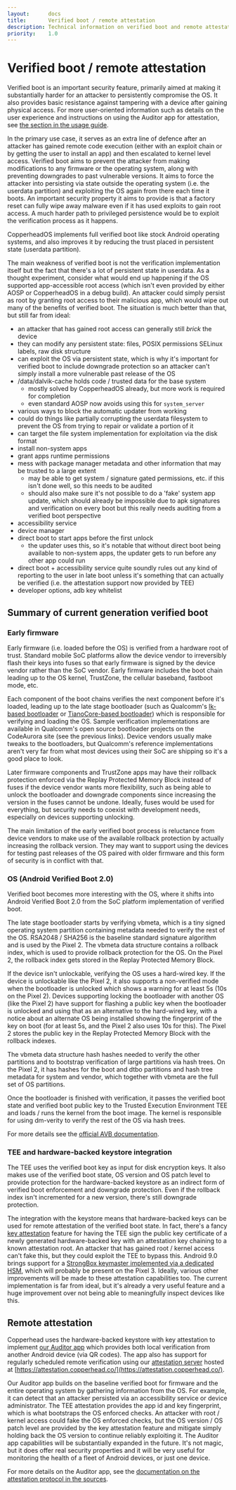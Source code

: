 ```yaml
---
layout:      docs
title:       Verified boot / remote attestation
description: Technical information on verified boot and remote attestation
priority:    1.0
---
```


# Verified boot / remote attestation

Verified boot is an important security feature, primarily aimed at making it substantially harder
for an attacker to persistently compromise the OS. It also provides basic resistance against
tampering with a device after gaining physical access. For more user-oriented information such as
details on the user experience and instructions on using the Auditor app for attestation, see [the
section in the usage guide](/android/docs/usage_guide#verified-boot).

In the primary use case, it serves as an extra line of defence after an attacker has gained remote
code execution (either with an exploit chain or by getting the user to install an app) and then
escalated to kernel level access. Verified boot aims to prevent the attacker from making
modifications to any firmware or the operating system, along with preventing downgrades to past
vulnerable versions. It aims to force the attacker into persisting via state outside the operating
system (i.e. the userdata partition) and exploiting the OS again from there each time it boots. An
important security property it aims to provide is that a factory reset can fully wipe away malware
even if it has used exploits to gain root access. A much harder path to privileged persistence
would be to exploit the verification process as it happens.

CopperheadOS implements full verified boot like stock Android operating systems, and also improves
it by reducing the trust placed in persistent state (userdata partition).

The main weakness of verified boot is not the verification implementation itself but the fact that
there's a lot of persistent state in userdata. As a thought experiment, consider what would end
up happening if the OS supported app-accessible root access (which isn't even provided by either
AOSP or CopperheadOS in a debug build). An attacker could simply persist as root by granting root
access to their malicious app, which would wipe out many of the benefits of verified boot. The
situation is much better than that, but still far from ideal:

- an attacker that has gained root access can generally still *brick* the device
- they can modify any persistent state: files, POSIX permissions SELinux labels, raw disk structure
- can exploit the OS via persistent state, which is why it's important for verified boot to
  include downgrade protection so an attacker can't simply install a more vulnerable past release
  of the OS
- /data/dalvik-cache holds code / trusted data for the base system
    - mostly solved by CopperheadOS already, but more work is required for completion
    - even standard AOSP now avoids using this for `system_server`
- various ways to block the automatic updater from working
- could do things like partially corrupting the userdata filesystem to prevent the OS from trying
  to repair or validate a portion of it
- can target the file system implementation for exploitation via the disk format
- install non-system apps
- grant apps runtime permissions
- mess with package manager metadata and other information that may be trusted to a large extent
    - may be able to get system / signature gated permissions, etc. if this isn't done well, so
      this needs to be audited
    - should also make sure it's not possible to do a 'fake' system app update, which should
      already be impossible due to apk signatures and verification on every boot but this really
      needs auditing from a verified boot perspective
- accessibility service
- device manager
- direct boot to start apps before the first unlock
    - the updater uses this, so it's notable that without direct boot being available to
      non-system apps, the updater gets to run before any other app could run
- direct boot + accessibility service quite soundly rules out any kind of reporting to the user in
  late boot unless it's something that can actually be verified (i.e. the attestation support now
  provided by TEE)
- developer options, adb key whitelist

## Summary of current generation verified boot

### Early firmware

Early firmware (i.e. loaded before the OS) is verified from a hardware root of trust. Standard
mobile SoC platforms allow the device vendor to irreversibly flash their keys into fuses so that
early firmware is signed by the device vendor rather than the SoC vendor. Early firmware includes
the boot chain leading up to the OS kernel, TrustZone, the cellular baseband, fastboot mode, etc.

Each component of the boot chains verifies the next component before it's loaded, leading up to
the late stage bootloader (such as Qualcomm's [lk-based
bootloader](https://source.codeaurora.org/quic/la/kernel/lk/) or [TianoCore-based
bootloader](https://source.codeaurora.org/quic/la/abl/tianocore/edk2/)) which is responsible for
verifying and loading the OS. Sample verification implementations are available in Qualcomm's open
source bootloader projects on the CodeAurora site (see the previous links). Device vendors usually
make tweaks to the bootloaders, but Qualcomm's reference implementations aren't very far from what
most devices using their SoC are shipping so it's a good place to look.

Later firmware components and TrustZone apps may have their rollback protection enforced via the
Replay Protected Memory Block instead of fuses if the device vendor wants more flexibility, such
as being able to unlock the bootloader and downgrade components since increasing the version in
the fuses cannot be undone. Ideally, fuses would be used for everything, but security needs to
coexist with development needs, especially on devices supporting unlocking.

The main limitation of the early verified boot process is reluctance from device vendors to make
use of the available rollback protection by actually increasing the rollback version. They may
want to support using the devices for testing past releases of the OS paired with older firmware
and this form of security is in conflict with that.

### OS (Android Verified Boot 2.0)

Verified boot becomes more interesting with the OS, where it shifts into Android Verified Boot 2.0
from the SoC platform implementation of verified boot.

The late stage bootloader starts by verifying vbmeta, which is a tiny signed operating system
partition containing metadata needed to verify the rest of the OS. RSA2048 / SHA256 is the
baseline standard signature algorithm and is used by the Pixel 2. The vbmeta data structure
contains a rollback index, which is used to provide rollback protection for the OS. On the Pixel
2, the rollback index gets stored in the Replay Protected Memory Block.

If the device isn't unlockable, verifying the OS uses a hard-wired key. If the device is
unlockable like the Pixel 2, it also supports a non-verified mode when the bootloader is unlocked
which shows a warning for at least 5s (10s on the Pixel 2). Devices supporting locking the
bootloader with another OS (like the Pixel 2) have support for flashing a public key when the
bootloader is unlocked and using that as an alternative to the hard-wired key, with a notice about
an alternate OS being installed showing the fingerprint of the key on boot (for at least 5s, and
the Pixel 2 also uses 10s for this). The Pixel 2 stores the public key in the Replay Protected
Memory Block with the rollback indexes.

The vbmeta data structure hash hashes needed to verify the other partitions and to bootstrap
verification of large partitions via hash trees. On the Pixel 2, it has hashes for the boot and
dtbo partitions and hash tree metadata for system and vendor, which together with vbmeta are the
full set of OS partitions.

Once the bootloader is finished with verification, it passes the verified boot state and verified
boot public key to the Trusted Execution Environment TEE and loads / runs the kernel from the boot
image. The kernel is responsible for using dm-verity to verify the rest of the OS via hash trees.

For more details see the [official AVB
documentation](https://android.googlesource.com/platform/external/avb/+/master/README.md).

### TEE and hardware-backed keystore integration

The TEE uses the verified boot key as input for disk encryption keys. It also makes use of the
verified boot state, OS version and OS patch level to provide protection for the hardware-backed
keystore as an indirect form of verified boot enforcement and downgrade protection. Even if the
rollback index isn't incremented for a new version, there's still downgrade protection.

The integration with the keystore means that hardware-backed keys can be used for remote
attestation of the verified boot state. In fact, there's a fancy [key
attestation](https://developer.android.com/training/articles/security-key-attestation.html)
feature for having the TEE sign the public key certificate of a newly generated hardware-backed
key with an attestation key chaining to a known attestation root. An attacker that has gained root
/ kernel access can't fake this, but they could exploit the TEE to bypass this. Android 9.0 brings
support for a [StrongBox keymaster implemented via a dedicated
HSM](https://developer.android.com/preview/features/security#hardware-security-module), which will
probably be present on the Pixel 3. Ideally, various other improvements will be made to these
attestation capabilities too. The current implementation is far from ideal, but it's already a
very useful feature and a huge improvement over not being able to meaningfully inspect devices
like this.

## Remote attestation

Copperhead uses the hardware-backed keystore with key attestation to implement [our Auditor
app](https://github.com/copperhead/Auditor) which provides both local verification from another
Android device (via QR codes). The app also has support for regularly scheduled remote
verification using our [attestation server](https://github.com/copperhead/AttestationServer)
hosted at [https://attestation.copperhead.co/](https://attestation.copperhead.co/).

Our Auditor app builds on the baseline verified boot for firmware and the entire operating system
by gathering information from the OS. For example, it can detect that an attacker persisted via an
accessibility service or device administrator. The TEE attestation provides the app id and key
fingerprint, which is what bootstraps the OS enforced checks. An attacker with root / kernel
access could fake the OS enforced checks, but the OS version / OS patch level are provided by the
key attestation feature and mitigate simply holding back the OS version to continue reliably
exploiting it. The Auditor app capabilities will be substantially expanded in the future. It's not
magic, but it does offer real security properties and it will be very useful for monitoring the
health of a fleet of Android devices, or just one device.

For more details on the Auditor app, see the [documentation on the attestation protocol in the
sources](https://github.com/copperhead/Auditor/blob/1e255dec90f1cec34823fbbd1d08706e6a30b541/app/src/main/java/co/copperhead/attestation/AttestationProtocol.java#L109-L177).
